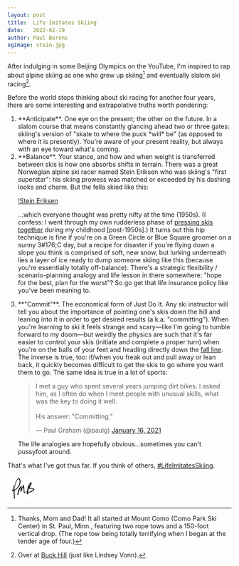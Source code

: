 ```yaml
---
layout: post
title:	Life Imitates Skiing
date:	2022-02-19
author:	Paul Berens
ogimage: stein.jpg
---
```

After indulging in some Beijing Olympics on the YouTube, I'm inspired to rap about alpine skiing as one who grew up skiing[^1] and eventually slalom ski racing[^2].

[^1]: Thanks, Mom and Dad! It all started at Mount Como (Como Park Ski Center) in St. Paul, Minn., featuring two rope tows and a 150-foot vertical drop. (The rope tow being totally terrifying when I began at the tender age of four.)
[^2]: Over at [Buck Hill](https://www.golfdigest.com/story/lindsey-vonns-career-began-on-a-ski-hill-so-small-you-might-not-even-see-it-off-the-highway) (just like Lindsey Vonn).

Before the world stops thinking about ski racing for another four years, there are some interesting and extrapolative truths worth pondering:

<ol>

<li>**Anticipate**. One eye on the present; the other on the future. In a slalom course that means constantly glancing ahead two or three gates: skiing's version of "skate to where the puck *will* be" (as opposed to where it is presently). You're aware of your present reality, but always with an eye toward what's coming.</li>

<li>**Balance**. Your stance, and how and when weight is transferred between skis is how one absorbs shifts in terrain. There was a great Norwegian alpine ski racer named Stein Eriksen who was skiing's "first superstar": his skiing prowess was matched or exceeded by his dashing looks and charm. But the fella skied like this:

[!Stein Eriksen](/assets/og/stein.jpg)

...which everyone thought was pretty nifty at the time (1950s). (I confess: I went through my own rudderless phase of [pressing skis together](https://media.giphy.com/media/l0HlUVUnpHH36zoek/giphy.gif) during my childhood [post-1950s].) It turns out this hip technique is fine if you're on a Green Circle or Blue Square groomer on a sunny 3#176;C day, but a recipe for disaster if you're flying down a slope you think is comprised of soft, new snow, but lurking underneath lies a layer of ice ready to dump someone skiing like this (because you're essentially totally off-balance). There's a strategic flexibility / scenario-planning analogy and life lesson in there somewhere: "hope for the best, plan for the worst"? So go get that life insurance policy like you've been meaning to.</li>

<li>**"Commit"**. The economical form of Just Do It. Any ski instructor will tell you about the importance of pointing one's skis down the hill and leaning into it in order to get desired results (a.k.a. "committing"). When you're learning to ski it feels strange and scary—like I'm going to tumble forward to my doom—but weirdly the physics are such that it's far easier to control your skis (initiate and complete a proper turn) when you're on the balls of your feet and heading directly down the <a href="https://en.wikipedia.org/wiki/Fall_line_(topography)" target="_blank">fall line</a>. The inverse is true, too: if/when you freak out and pull away or lean back, it quickly becomes difficult to get the skis to go where you want them to go. The same idea is true in a lot of sports:

<blockquote class="twitter-tweet"><p lang="en" dir="ltr">I met a guy who spent several years jumping dirt bikes. I asked him, as I often do when I meet people with unusual skills, what was the key to doing it well. <br><br>His answer: &quot;Committing.&quot;</p>&mdash; Paul Graham (@paulg) <a href="https://twitter.com/paulg/status/1350540823868411913?ref_src=twsrc%5Etfw">January 16, 2021</a></blockquote> <script async src="https://platform.twitter.com/widgets.js" charset="utf-8"></script>

The life analogies are hopefully obvious...sometimes you can't pussyfoot around.</li>

</ol>

That's what I've got thus far. If you think of others, [#LifeImitatesSkiing](https://twitter.com/hashtag/LifeImitatesSkiing).

![initials](/assets/images/initials.pmb.71.56.png)